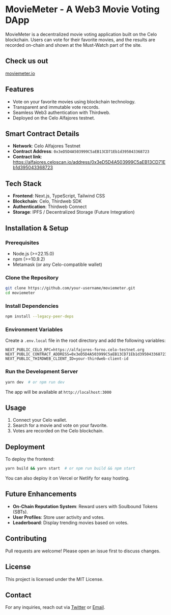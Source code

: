 # MovieMeter - A Web3 Movie Voting DApp

MovieMeter is a decentralized movie voting application built on the Celo blockchain. Users can vote for their favorite movies, and the results are recorded on-chain and shown at the Must-Watch part of the site.

## Check us out

[moviemeter.io](https://moviemeter13.vercel.app/)

## Features

- Vote on your favorite movies using blockchain technology.
- Transparent and immutable vote records.
- Seamless Web3 authentication with Thirdweb.
- Deployed on the Celo Alfajores testnet.

## Smart Contract Details

- **Network**: Celo Alfajores Testnet
- **Contract Address**: `0x3eD5D4A503999C5aEB13CD71Eb1d395043368723`
- **Contract link**: https://alfajores.celoscan.io/address/0x3eD5D4A503999C5aEB13CD71Eb1d395043368723

## Tech Stack

- **Frontend**: Next.js, TypeScript, Tailwind CSS
- **Blockchain**: Celo, Thirdweb SDK
- **Authentication**: Thirdweb Connect
- **Storage**: IPFS / Decentralized Storage (Future Integration)

## Installation & Setup

### Prerequisites

- Node.js (>=22.15.0)
- npm (>=10.9.2)
- Metamask (or any Celo-compatible wallet)

### Clone the Repository

```sh
git clone https://github.com/your-username/moviemeter.git
cd moviemeter
```

### Install Dependencies

```sh
npm install --legacy-peer-deps
```

### Environment Variables

Create a `.env.local` file in the root directory and add the following variables:

```env
NEXT_PUBLIC_CELO_RPC=https://alfajores-forno.celo-testnet.org
NEXT_PUBLIC_CONTRACT_ADDRESS=0x3eD5D4A503999C5aEB13CD71Eb1d395043368723
NEXT_PUBLIC_THIRDWEB_CLIENT_ID=your-thirdweb-client-id
```

### Run the Development Server

```sh
yarn dev  # or npm run dev
```

The app will be available at `http://localhost:3000`

## Usage

1. Connect your Celo wallet.
2. Search for a movie and vote on your favorite.
3. Votes are recorded on the Celo blockchain.

## Deployment

To deploy the frontend:

```sh
yarn build && yarn start  # or npm run build && npm start
```

You can also deploy it on Vercel or Netlify for easy hosting.

## Future Enhancements

- **On-Chain Reputation System**: Reward users with Soulbound Tokens (SBTs).
- **User Profiles**: Store user activity and votes.
- **Leaderboard**: Display trending movies based on votes.

## Contributing

Pull requests are welcome! Please open an issue first to discuss changes.

## License

This project is licensed under the MIT License.

## Contact

For any inquiries, reach out via [Twitter](https://twitter.com/gideondern_) or [Email](mailto:ngideon538@yahoo.com).
